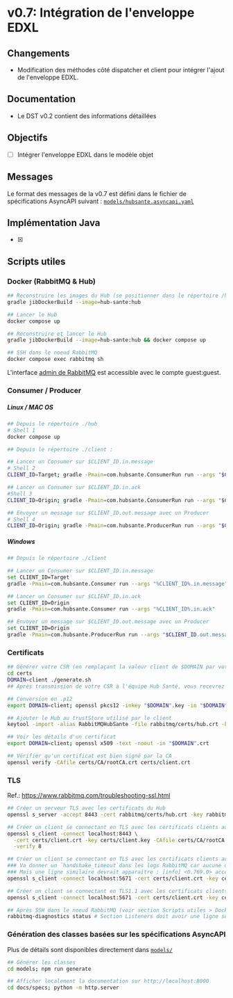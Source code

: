 # v0.7: Intégration de l'enveloppe EDXL

## Changements
- Modification des méthodes côté dispatcher et client pour intégrer l'ajout de l'enveloppe EDXL.


## Documentation
- Le DST v0.2 contient des informations détaillées

## Objectifs
- [ ] Intégrer l'enveloppe EDXL dans le modèle objet

## Messages
Le format des messages de la v0.7 est défini dans le fichier de spécifications AsyncAPI suivant : [`models/hubsante.asyncapi.yaml`](../models/hubsante.asyncapi.yaml)

## Implémentation Java
- [x] 

## Scripts utiles
### Docker (RabbitMQ & Hub)
```bash
## Reconstruire les images du Hub (se positionner dans le répertoire /hub)
gradle jibDockerBuild --image=hub-sante:hub

## Lancer le Hub
docker compose up

## Reconstruire et lancer le Hub
gradle jibDockerBuild --image=hub-sante:hub && docker compose up

## SSH dans le noeud RabbitMQ
docker compose exec rabbitmq sh 
```
L'interface [admin de RabbitMQ](http://localhost:15672) est accessible avec le compte guest:guest.

### Consumer / Producer
##### Linux / MAC OS
```bash
## Depuis le répertoire ./hub
# Shell 1
docker compose up

## Depuis le répertoire ./client :

## Lancer un Consumer sur $CLIENT_ID.in.message
# Shell 2
CLIENT_ID=Target; gradle -Pmain=com.hubsante.ConsumerRun run --args "$CLIENT_ID.in.message"

## Lancer un Consumer sur $CLIENT_ID.in.ack
#Shell 3
CLIENT_ID=Origin; gradle -Pmain=com.hubsante.ConsumerRun run --args "$CLIENT_ID.in.ack"

## Envoyer un message sur $CLIENT_ID.out.message avec un Producer
# Shell 4
CLIENT_ID=Origin; gradle -Pmain=com.hubsante.ProducerRun run --args "$CLIENT_ID.out.message src/main/resources/createEventMessage.json"
```

##### Windows
```bash
## Depuis le répertoire ./client

## Lancer un Consumer sur $CLIENT_ID.in.message
set CLIENT_ID=Target
gradle -Pmain=com.hubsante.Consumer run --args "%CLIENT_ID%.in.message"

## Lancer un Consumer sur $CLIENT_ID.in.ack
set CLIENT_ID=Origin
gradle -Pmain=com.hubsante.Consumer run --args "%CLIENT_ID%.in.ack"

## Envoyer un message sur $CLIENT_ID.out.message avec un Producer
set CLIENT_ID=Origin
gradle -Pmain=com.hubsante.ProducerRun run --args "$CLIENT_ID.out.message src/main/resources/createEventMessage.json"
```

### Certificats
```bash
## Générer votre CSR (en remplaçant la valeur client de $DOMAIN par votre identifiant client) 
cd certs
DOMAIN=client ./generate.sh
## Après transmission de votre CSR à l'équipe Hub Santé, vous recevrez un certificat signé par l'AC (en .crt)

## Conversion en .p12
export DOMAIN=client; openssl pkcs12 -inkey "$DOMAIN".key -in "$DOMAIN".crt -export -out "$DOMAIN".p12

## Ajouter le Hub au trustStore utilisé par le client
keytool -import -alias RabbitMQHubSante -file rabbitmq/certs/hub.crt -keystore certs/trustStore

## Voir les détails d'un certificat
export DOMAIN=client; openssl x509 -text -noout -in "$DOMAIN".crt

## Vérifier qu'un certificat est bien signé par la CA
openssl verify -CAfile certs/CA/rootCA.crt certs/client.crt
```

### TLS
Ref.: https://www.rabbitmq.com/troubleshooting-ssl.html
```bash
## Créer un serveur TLS avec les certificats du Hub
openssl s_server -accept 8443 -cert rabbitmq/certs/hub.crt -key rabbitmq/certs/hub.key -CAfile rabbitmq/certs/rootCA.crt

## Créer un client se connectant en TLS avec les certificats clients au serveur TLS
openssl s_client -connect localhost:8443 \
  -cert certs/client.crt -key certs/client.key -CAfile certs/CA/rootCA.crt \
  -verify 8

## Créer un client se connectant en TLS avec les certificats clients au RabbitMQ
### Va donner un `handshake_timeout`dans les logs RabbitMQ car aucune donnée n'est transmise
### Mais une ligne similaire devrait apparaitre : [info] <0.769.0> accepting AMQP connection <0.769.0>
openssl s_client -connect localhost:5671 -cert certs/client.crt -key certs/client.key -CAfile certs/CA/rootCA.crt

## Créer un client se connectant en TLS1.1 avec les certificats clients au RabbitMQ -> retourne une `alert protocol version`
openssl s_client -connect localhost:5671 -cert certs/client.crt -key certs/client.key -CAfile certs/CA/rootCA.crt -tls1.1 

## Après SSH dans le noeud RabbitMQ (voir section Scripts utiles > Docker), voir les `listeners` actifs
rabbitmq-diagnostics status # Section Listeners doit avoir une ligne sur le port 5671
```

### Génération des classes basées sur les spécifications AsyncAPI
Plus de détails sont disponibles directement dans [`models/`](../models/README.md)
```bash
## Générer les classes
cd models; npm run generate

## Afficher localement la documentation sur http://localhost:8000
cd docs/specs; python -m http.server 
```
